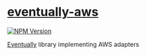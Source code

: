 # [eventually-aws](https://rotorsoft.github.io/eventually-monorepo/modules/eventually_aws.html)

[![NPM Version](https://img.shields.io/npm/v/@rotorsoft/eventually-aws.svg)](https://www.npmjs.com/package/@rotorsoft/eventually-aws)

[Eventually](../../README.md) library implementing AWS adapters
